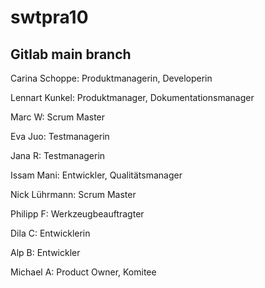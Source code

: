 # swtpra10

## Gitlab main branch

Carina Schoppe: Produktmanagerin, Developerin

Lennart Kunkel: Produktmanager, Dokumentationsmanager

Marc W: Scrum Master

Eva Juo: Testmanagerin

Jana R: Testmanagerin

Issam Mani: Entwickler, Qualitätsmanager

Nick Lührmann: Scrum Master

Philipp F: Werkzeugbeauftragter

Dila C: Entwicklerin

Alp B: Entwickler

Michael A: Product Owner, Komitee
